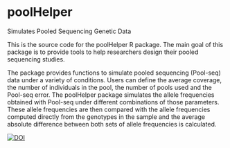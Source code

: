 # poolHelper

Simulates Pooled Sequencing Genetic Data

This is the source code for the poolHelper R package. The main goal of this package is to provide tools to help researchers design their pooled sequencing studies.

The package provides functions to simulate pooled sequencing (Pool-seq) data under a variety of conditions. Users can define the average coverage, the number of individuals in the pool, the number of pools used and the Pool-seq error. The poolHelper package simulates the allele frequencies obtained with Pool-seq under different combinations of those parameters. These allele frequencies are then compared with the allele frequencies computed directly from the genotypes in the sample and the average absolute difference between both sets of allele frequencies is calculated.

[![DOI](https://zenodo.org/badge/DOI/10.5281/zenodo.7520303.svg)](https://doi.org/10.5281/zenodo.7520303)
